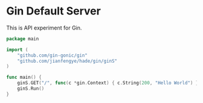 # Gin Default Server

This is API experiment for Gin.

```go
package main

import (
	"github.com/gin-gonic/gin"
	"github.com/jianfengye/hade/gin/ginS"
)

func main() {
	ginS.GET("/", func(c *gin.Context) { c.String(200, "Hello World") })
	ginS.Run()
}
```
